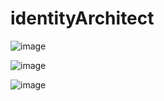 # identityArchitect

![image](https://github.com/user-attachments/assets/c2dbb555-41f0-4ef9-a5dc-00cf26dcaf2a)


![image](https://github.com/user-attachments/assets/c64115ac-e2c9-44c1-b3af-202cb23e15c2)

![image](https://github.com/user-attachments/assets/4292905e-fdb2-418c-9e92-7928dc35be05)
